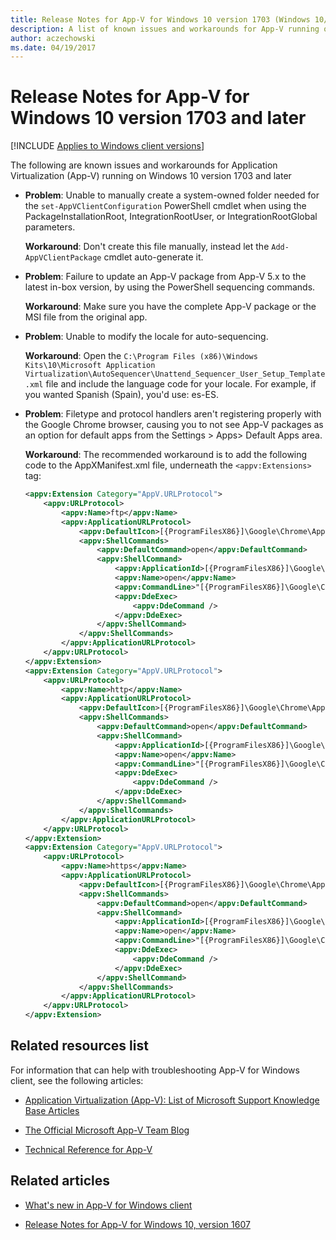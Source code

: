 ```yaml
---
title: Release Notes for App-V for Windows 10 version 1703 (Windows 10/11)
description: A list of known issues and workarounds for App-V running on Windows 10 version 1703 and Windows 11.
author: aczechowski
ms.date: 04/19/2017
---
```


# Release Notes for App-V for Windows 10 version 1703 and later

[!INCLUDE [Applies to Windows client versions](../includes/applies-to-windows-client-versions.md)]

The following are known issues and workarounds for Application Virtualization (App-V) running on Windows 10 version 1703 and later

- **Problem**: Unable to manually create a system-owned folder needed for the `set-AppVClientConfiguration` PowerShell cmdlet when using the PackageInstallationRoot, IntegrationRootUser, or IntegrationRootGlobal parameters.

     **Workaround**: Don't create this file manually, instead let the `Add-AppVClientPackage` cmdlet auto-generate it.

- **Problem**: Failure to update an App-V package from App-V 5.x to the latest in-box version, by using the PowerShell sequencing commands.

     **Workaround**: Make sure you have the complete App-V package or the MSI file from the original app.

- **Problem**: Unable to modify the locale for auto-sequencing.

     **Workaround**: Open the `C:\Program Files (x86)\Windows Kits\10\Microsoft Application Virtualization\AutoSequencer\Unattend_Sequencer_User_Setup_Template.xml` file and include the language code for your locale. For example, if you wanted Spanish (Spain), you'd use: es-ES.

- **Problem**: Filetype and protocol handlers aren't registering properly with the Google Chrome browser, causing you to not see App-V packages as an option for default apps from the Settings > Apps> Default Apps area.

     **Workaround**: The recommended workaround is to add the following code to the AppXManifest.xml file, underneath the `<appv:Extensions>` tag:

     ```xml
     <appv:Extension Category="AppV.URLProtocol">
         <appv:URLProtocol>
             <appv:Name>ftp</appv:Name>
             <appv:ApplicationURLProtocol>
                 <appv:DefaultIcon>[{ProgramFilesX86}]\Google\Chrome\Application\chrome.exe,0</appv:DefaultIcon>
                 <appv:ShellCommands>
                     <appv:DefaultCommand>open</appv:DefaultCommand>
                     <appv:ShellCommand>
                         <appv:ApplicationId>[{ProgramFilesX86}]\Google\Chrome\Application\chrome.exe</appv:ApplicationId>
                         <appv:Name>open</appv:Name>
                         <appv:CommandLine>"[{ProgramFilesX86}]\Google\Chrome\Application\chrome.exe" -- "%1"</appv:CommandLine>
                         <appv:DdeExec>
                             <appv:DdeCommand />
                         </appv:DdeExec>
                     </appv:ShellCommand>
                 </appv:ShellCommands>
             </appv:ApplicationURLProtocol>
         </appv:URLProtocol>
     </appv:Extension>
     <appv:Extension Category="AppV.URLProtocol">
         <appv:URLProtocol>
             <appv:Name>http</appv:Name>
             <appv:ApplicationURLProtocol>
                 <appv:DefaultIcon>[{ProgramFilesX86}]\Google\Chrome\Application\chrome.exe,0</appv:DefaultIcon>
                 <appv:ShellCommands>
                     <appv:DefaultCommand>open</appv:DefaultCommand>
                     <appv:ShellCommand>
                         <appv:ApplicationId>[{ProgramFilesX86}]\Google\Chrome\Application\chrome.exe</appv:ApplicationId>
                         <appv:Name>open</appv:Name>
                         <appv:CommandLine>"[{ProgramFilesX86}]\Google\Chrome\Application\chrome.exe" -- "%1"</appv:CommandLine>
                         <appv:DdeExec>
                             <appv:DdeCommand />
                         </appv:DdeExec>
                     </appv:ShellCommand>
                 </appv:ShellCommands>
             </appv:ApplicationURLProtocol>
         </appv:URLProtocol>
     </appv:Extension>
     <appv:Extension Category="AppV.URLProtocol">
         <appv:URLProtocol>
             <appv:Name>https</appv:Name>
             <appv:ApplicationURLProtocol>
                 <appv:DefaultIcon>[{ProgramFilesX86}]\Google\Chrome\Application\chrome.exe,0</appv:DefaultIcon>
                 <appv:ShellCommands>
                     <appv:DefaultCommand>open</appv:DefaultCommand>
                     <appv:ShellCommand>
                         <appv:ApplicationId>[{ProgramFilesX86}]\Google\Chrome\Application\chrome.exe</appv:ApplicationId>
                         <appv:Name>open</appv:Name>
                         <appv:CommandLine>"[{ProgramFilesX86}]\Google\Chrome\Application\chrome.exe" -- "%1"</appv:CommandLine>
                         <appv:DdeExec>
                             <appv:DdeCommand />
                         </appv:DdeExec>
                     </appv:ShellCommand>
                 </appv:ShellCommands>
             </appv:ApplicationURLProtocol>
         </appv:URLProtocol>
     </appv:Extension>
     ```

## Related resources list

For information that can help with troubleshooting App-V for Windows client, see the following articles:

- [Application Virtualization (App-V): List of Microsoft Support Knowledge Base Articles](/archive/technet-wiki/14272.app-v-v5-x-list-of-microsoft-support-knowledge-base-articles)

- [The Official Microsoft App-V Team Blog](/archive/blogs/appv/)

- [Technical Reference for App-V](./appv-technical-reference.md)

## Related articles

- [What's new in App-V for Windows client](appv-about-appv.md)

- [Release Notes for App-V for Windows 10, version 1607](appv-release-notes-for-appv-for-windows-1703.md)
